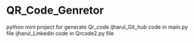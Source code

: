 # QR_Code_Genretor
python mini project for generate Qr_code
ijharul_Git_hub code in main.py file
ijharul_Linkedin code in Qrcode2.py file